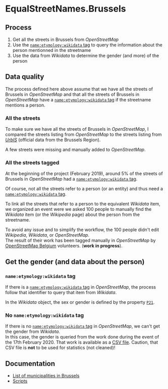 # EqualStreetNames.Brussels

## Process

1. Get all the streets in Brussels from _OpenStreetMap_
2. Use the [`name:etymology:wikidata` tag](https://wiki.openstreetmap.org/wiki/Key:name:etymology:wikidata) to query the information about the person mentionned in the streetname
3. Use the data from _Wikidata_ to determine the gender (and more) of the person

## Data quality

The process defined here above assume that we have all the streets of Brussels in _OpenStreetMap_ and that all the streets of Brussels in _OpenStreetMap_ have a [`name:etymology:wikidata` tag](https://wiki.openstreetmap.org/wiki/Key:name:etymology:wikidata) if the streetname mentions a person.

### All the streets

To make sure we have all the streets of Brussels in _OpenStreetMap_, I compared the streets listing from _OpenStreetMap_ to the streets listing from [_UrbIS_](https://bric.brussels/en/our-solutions/urbis-solutions/urbis-data) (official data from the Brussels Region).

A few streets were missing and manually added to _OpenStreetMap_.

### All the streets tagged

At the beginning of the project (February 2019), around 5% of the streets of Brussels in _OpenStreetMap_ had a [`name:etymology:wikidata` tag](https://wiki.openstreetmap.org/wiki/Key:name:etymology:wikidata).

Of course, not all the streets refer to a person (or an entity) and thus need a [`name:etymology:wikidata` tag](https://wiki.openstreetmap.org/wiki/Key:name:etymology:wikidata).

To link all the streets that refer to a person to the equivalent _Wikidata_ item, we organized an event were we asked 100 people to manually find the _Wikidata_ item (or the _Wikipedia_ page) about the person from the streetname.

To avoid any issue and to simplify the workflow, the 100 people didn't edit _Wikipedia_, _Wikidata_, or _OpenStreetMap_.  
The result of their work has been tagged manually in _OpenStreetMap_ by [OpenStreetMap Belgium](https://openstreetmap.be/) volunteers. (**work in progress**).

## Get the gender (and data about the person)

### `name:etymology:wikidata` tag

If there is a [`name:etymology:wikidata` tag](https://wiki.openstreetmap.org/wiki/Key:name:etymology:wikidata) in _OpenStreetMap_, the process follow that identifier to query that item from _Wikidata_.

In the _Wikidata_ object, the sex or gender is defined by the property [`P21`](https://www.wikidata.org/wiki/Property:P21).

### No `name:etymology:wikidata` tag

If there is no [`name:etymology:wikidata` tag](https://wiki.openstreetmap.org/wiki/Key:name:etymology:wikidata) in _OpenStreetMap_, we can't get the gender from _Wikidata_.  
In this case, the gender is queried from the work done during the event of the 17th February 2020. That work is available as a [CSV file](../data/event-2020-02-17/gender.csv). Caution, that CSV file is **not** to be used for statistics (not cleaned)!

## Documentation

- [List of municipalities in Brussels](./municipalities.md)
- [Scripts](./scripts/README.md)
